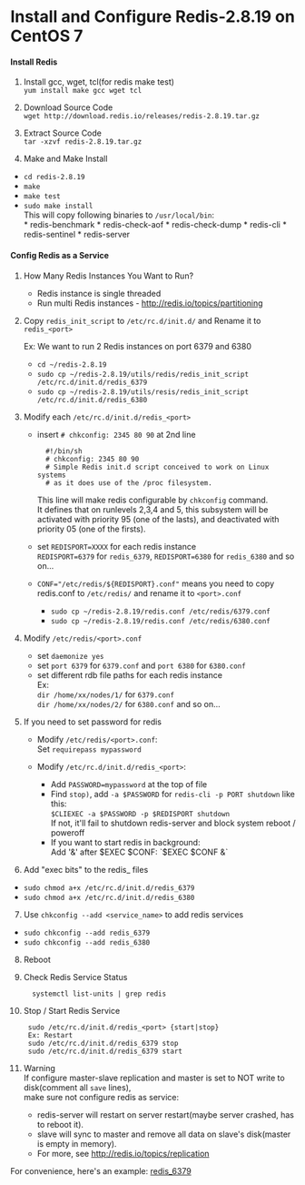 
# Install and Configure Redis-2.8.19 on CentOS 7

#### Install Redis

1. Install gcc, wget, tcl(for redis make test)  
`yum install make gcc wget tcl`

2. Download Source Code  
`wget http://download.redis.io/releases/redis-2.8.19.tar.gz`

3. Extract Source Code  
`tar -xzvf redis-2.8.19.tar.gz`

4. Make and Make Install
  * `cd redis-2.8.19`
  * `make`
  * `make test`
  * `sudo make install`  
    This will copy following binaries to `/usr/local/bin`:  
        * redis-benchmark
        * redis-check-aof
        * redis-check-dump
        * redis-cli
        * redis-sentinel
        * redis-server


#### Config Redis as a Service

1. How Many Redis Instances You Want to Run?
    * Redis instance is single threaded
    * Run multi Redis instances - <http://redis.io/topics/partitioning>

2. Copy `redis_init_script` to `/etc/rc.d/init.d/` and Rename it to `redis_<port>`  

    Ex: We want to run 2 Redis instances on port 6379 and 6380
    * `cd ~/redis-2.8.19`
    * `sudo cp ~/redis-2.8.19/utils/redis/redis_init_script /etc/rc.d/init.d/redis_6379`
    * `sudo cp ~/redis-2.8.19/utils/resis/redis_init_script /etc/rc.d/init.d/redis_6380`

3. Modify each `/etc/rc.d/init.d/redis_<port>`

    * insert `# chkconfig: 2345 80 90` at 2nd line
      
            #!/bin/sh
            # chkconfig: 2345 80 90
            # Simple Redis init.d script conceived to work on Linux systems
            # as it does use of the /proc filesystem.
  
        This line will make redis configurable by `chkconfig` command.  
        It defines that on runlevels 2,3,4 and 5, this subsystem will be activated with priority 95 (one of the lasts), and deactivated with priority 05 (one of the firsts).

    * set `REDISPORT=XXXX` for each redis instance  
        `REDISPORT=6379` for `redis_6379`, `REDISPORT=6380` for `redis_6380` and so on...

    * `CONF="/etc/redis/${REDISPORT}.conf"` means you need to copy redis.conf to `/etc/redis/` and rename it to `<port>.conf`
        * `sudo cp ~/redis-2.8.19/redis.conf /etc/redis/6379.conf`
        * `sudo cp ~/redis-2.8.19/redis.conf /etc/redis/6380.conf`

4. Modify `/etc/redis/<port>.conf`
    * set `daemonize yes`
    * set `port 6379` for `6379.conf` and `port 6380` for `6380.conf`
    * set different rdb file paths for each redis instance  
        Ex:  
        `dir /home/xx/nodes/1/` for `6379.conf`  
        `dir /home/xx/nodes/2/` for `6380.conf` and so on...

5.  If you need to set password for redis
    * Modify `/etc/redis/<port>.conf`:  
      Set `requirepass mypassword`

    * Modify `/etc/rc.d/init.d/redis_<port>`:  
      * Add `PASSWORD=mypassword` at the top of file
      * Find `stop)`, add `-a $PASSWORD` for `redis-cli -p PORT shutdown` like this:  
        `$CLIEXEC -a $PASSWORD -p $REDISPORT shutdown`  
        If not, it'll fail to shutdown redis-server and block system reboot / poweroff
      * If you want to start redis in background:  
        Add '&' after $EXEC $CONF:  
        `$EXEC $CONF &`  

6. Add "exec bits" to the redis_<port> files
  * `sudo chmod a+x /etc/rc.d/init.d/redis_6379`
  * `sudo chmod a+x /etc/rc.d/init.d/redis_6380`
        
7. Use `chkconfig --add <service_name>` to add redis services
  * `sudo chkconfig --add redis_6379`  
  * `sudo chkconfig --add redis_6380`

8. Reboot 

9. Check Redis Service Status

         systemctl list-units | grep redis

10. Stop / Start Redis Service

         sudo /etc/rc.d/init.d/redis_<port> {start|stop}
         Ex: Restart
         sudo /etc/rc.d/init.d/redis_6379 stop
         sudo /etc/rc.d/init.d/redis_6379 start

11. Warning  
   If configure master-slave replication and master is set to NOT write to disk(comment all `save` lines),  
   make sure not configure redis as service: 
     * redis-server will restart on server restart(maybe server crashed, has to reboot it).
     * slave will sync to master and remove all data on slave's disk(master is empty in memory).
     * For more, see <http://redis.io/topics/replication>

For convenience, here's an example: [redis_6379](./redis_6379)

